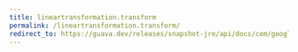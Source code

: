 ```yaml
---
title: lineartransformation.transform
permalink: /lineartransformation.transform/
redirect_to: https://guava.dev/releases/snapshot-jre/api/docs/com/google/common/math/LinearTransformation.html#transform-double-
---
```

